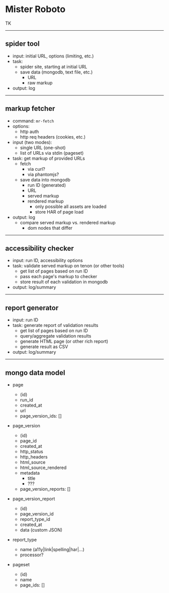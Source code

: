 # Mister Roboto

TK

----

## spider tool

* input: initial URL, options (limiting, etc.)
* task:
  * spider site, starting at initial URL
  * save data (mongodb, text file, etc.)
    * URL
    * raw markup
* output: log

----

## markup fetcher

* command: `mr-fetch`
* options:
  * http auth
  * http req headers (cookies, etc.)
* input (two modes):
  * single URL (one-shot)
  * list of URLs via stdin (pageset)
* task: get markup of provided URLs
  * fetch
    * via curl?
    * via phantomjs?
  * save data into mongodb
    * run ID (generated)
    * URL
    * served markup
    * rendered markup
      * only possible all assets are loaded
      * store HAR of page load
* output: log
  * compare served markup vs. rendered markup
    * dom nodes that differ

----

## accessibility checker

* input: run ID, accessibility options
* task: validate served markup on tenon (or other tools)
  * get list of pages based on run ID
  * pass each page's markup to checker
  * store result of each validation in mongodb
* output: log/summary

----

## report generator

* input: run ID
* task: generate report of validation results
  * get list of pages based on run ID
  * query/aggregate validation results
  * generate HTML page (or other rich report)
  * generate result as CSV
* output: log/summary


----

## mongo data model

* page
  * (id)
  * run_id
  * created_at
  * url
  * page_version_ids: []

* page_version
  * (id)
  * page_id
  * created_at
  * http_status
  * http_headers
  * html_source
  * html_source_rendered
  * metadata
    * title
    * ???
  * page_version_reports: []

* page_version_report
  * (id)
  * page_version_id
  * report_type_id
  * created_at
  * data (custom JSON)

* report_type
  * name (a11y|link|spelling|har|...)
  * processor?

* pageset
  * (id)
  * name
  * page_ids: []

